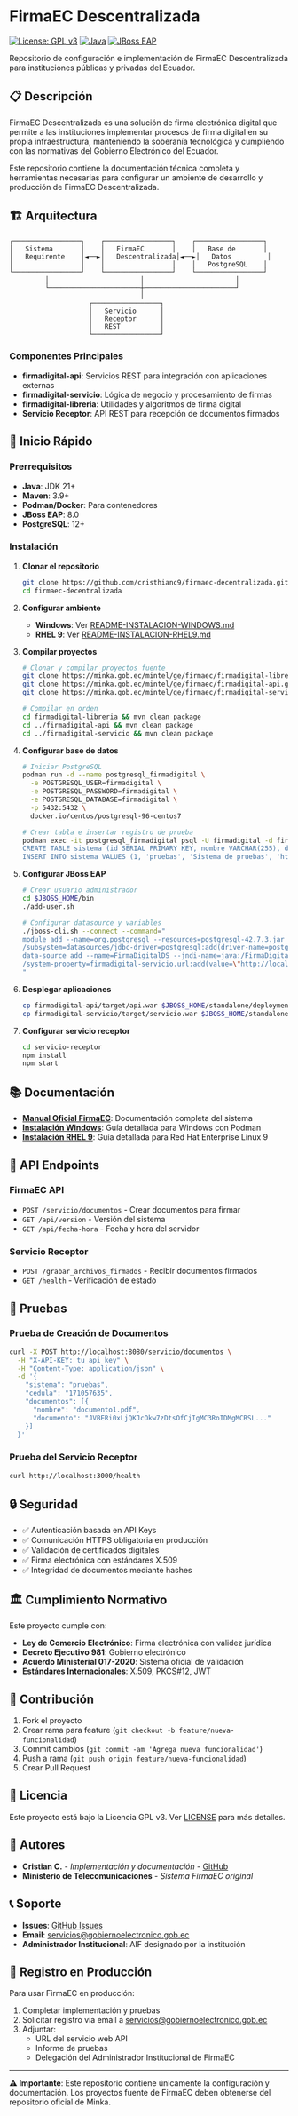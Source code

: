 # FirmaEC Descentralizada

[![License: GPL v3](https://img.shields.io/badge/License-GPLv3-blue.svg)](https://www.gnu.org/licenses/gpl-3.0)
[![Java](https://img.shields.io/badge/Java-21-orange)](https://openjdk.java.net/)
[![JBoss EAP](https://img.shields.io/badge/JBoss%20EAP-8.0-red)](https://www.redhat.com/en/technologies/jboss-middleware/application-platform)

Repositorio de configuración e implementación de FirmaEC Descentralizada para instituciones públicas y privadas del Ecuador.

## 📋 Descripción

FirmaEC Descentralizada es una solución de firma electrónica digital que permite a las instituciones implementar procesos de firma digital en su propia infraestructura, manteniendo la soberanía tecnológica y cumpliendo con las normativas del Gobierno Electrónico del Ecuador.

Este repositorio contiene la documentación técnica completa y herramientas necesarias para configurar un ambiente de desarrollo y producción de FirmaEC Descentralizada.

## 🏗️ Arquitectura

```
┌─────────────────┐    ┌─────────────────┐    ┌─────────────────┐
│   Sistema       │    │   FirmaEC       │    │   Base de       │
│   Requirente    │◄──►│   Descentralizada│◄──►│   Datos         │
│                 │    │                 │    │   PostgreSQL    │
└─────────────────┘    └─────────────────┘    └─────────────────┘
         │                       │                       │
         └───────────────────────┼───────────────────────┘
                                 │
                    ┌─────────────────┐
                    │   Servicio      │
                    │   Receptor      │
                    │   REST          │
                    └─────────────────┘
```

### Componentes Principales

- **firmadigital-api**: Servicios REST para integración con aplicaciones externas
- **firmadigital-servicio**: Lógica de negocio y procesamiento de firmas
- **firmadigital-libreria**: Utilidades y algoritmos de firma digital
- **Servicio Receptor**: API REST para recepción de documentos firmados

## 🚀 Inicio Rápido

### Prerrequisitos

- **Java**: JDK 21+
- **Maven**: 3.9+
- **Podman/Docker**: Para contenedores
- **JBoss EAP**: 8.0
- **PostgreSQL**: 12+

### Instalación

1. **Clonar el repositorio**
   ```bash
   git clone https://github.com/cristhianc9/firmaec-decentralizada.git
   cd firmaec-decentralizada
   ```

2. **Configurar ambiente**
   - **Windows**: Ver [README-INSTALACION-WINDOWS.md](README-INSTALACION-WINDOWS.md)
   - **RHEL 9**: Ver [README-INSTALACION-RHEL9.md](README-INSTALACION-RHEL9.md)

3. **Compilar proyectos**
   ```bash
   # Clonar y compilar proyectos fuente
   git clone https://minka.gob.ec/mintel/ge/firmaec/firmadigital-libreria.git
   git clone https://minka.gob.ec/mintel/ge/firmaec/firmadigital-api.git
   git clone https://minka.gob.ec/mintel/ge/firmaec/firmadigital-servicio.git

   # Compilar en orden
   cd firmadigital-libreria && mvn clean package
   cd ../firmadigital-api && mvn clean package
   cd ../firmadigital-servicio && mvn clean package
   ```

4. **Configurar base de datos**
   ```bash
   # Iniciar PostgreSQL
   podman run -d --name postgresql_firmadigital \
     -e POSTGRESQL_USER=firmadigital \
     -e POSTGRESQL_PASSWORD=firmadigital \
     -e POSTGRESQL_DATABASE=firmadigital \
     -p 5432:5432 \
     docker.io/centos/postgresql-96-centos7

   # Crear tabla e insertar registro de prueba
   podman exec -it postgresql_firmadigital psql -U firmadigital -d firmadigital -c "
   CREATE TABLE sistema (id SERIAL PRIMARY KEY, nombre VARCHAR(255), descripcion VARCHAR(255), url VARCHAR(255), apikey VARCHAR(255), apikeyrest VARCHAR(255));
   INSERT INTO sistema VALUES (1, 'pruebas', 'Sistema de pruebas', 'http://localhost/pruebas', 'hash_sha256_del_api_key', '');"
   ```

5. **Configurar JBoss EAP**
   ```bash
   # Crear usuario administrador
   cd $JBOSS_HOME/bin
   ./add-user.sh

   # Configurar datasource y variables
   ./jboss-cli.sh --connect --command="
   module add --name=org.postgresql --resources=postgresql-42.7.3.jar --dependencies=javax.api,javax.transaction.api
   /subsystem=datasources/jdbc-driver=postgresql:add(driver-name=postgresql,driver-module-name=org.postgresql,driver-xa-datasource-class-name=org.postgresql.xa.PGXADataSource)
   data-source add --name=FirmaDigitalDS --jndi-name=java:/FirmaDigitalDS --driver-name=postgresql --connection-url=jdbc:postgresql://localhost:5432/firmadigital --user-name=firmadigital --password=firmadigital
   /system-property=firmadigital-servicio.url:add(value=\"http://localhost:8080/servicio\")
   "
   ```

6. **Desplegar aplicaciones**
   ```bash
   cp firmadigital-api/target/api.war $JBOSS_HOME/standalone/deployments/
   cp firmadigital-servicio/target/servicio.war $JBOSS_HOME/standalone/deployments/
   ```

7. **Configurar servicio receptor**
   ```bash
   cd servicio-receptor
   npm install
   npm start
   ```

## 📚 Documentación

- **[Manual Oficial FirmaEC](Manual-de-Implementacion-FirmaEC-Institucional-Decentralizada-2.1.0.pdf)**: Documentación completa del sistema
- **[Instalación Windows](README-INSTALACION-WINDOWS.md)**: Guía detallada para Windows con Podman
- **[Instalación RHEL 9](README-INSTALACION-RHEL9.md)**: Guía detallada para Red Hat Enterprise Linux 9

## 🔧 API Endpoints

### FirmaEC API
- `POST /servicio/documentos` - Crear documentos para firmar
- `GET /api/version` - Versión del sistema
- `GET /api/fecha-hora` - Fecha y hora del servidor

### Servicio Receptor
- `POST /grabar_archivos_firmados` - Recibir documentos firmados
- `GET /health` - Verificación de estado

## 🧪 Pruebas

### Prueba de Creación de Documentos
```bash
curl -X POST http://localhost:8080/servicio/documentos \
  -H "X-API-KEY: tu_api_key" \
  -H "Content-Type: application/json" \
  -d '{
    "sistema": "pruebas",
    "cedula": "171057635",
    "documentos": [{
      "nombre": "documento1.pdf",
      "documento": "JVBERi0xLjQKJcOkw7zDtsOfCjIgMC3RoIDMgMCBSL..."
    }]
  }'
```

### Prueba del Servicio Receptor
```bash
curl http://localhost:3000/health
```

## 🔒 Seguridad

- ✅ Autenticación basada en API Keys
- ✅ Comunicación HTTPS obligatoria en producción
- ✅ Validación de certificados digitales
- ✅ Firma electrónica con estándares X.509
- ✅ Integridad de documentos mediante hashes

## 🏛️ Cumplimiento Normativo

Este proyecto cumple con:

- **Ley de Comercio Electrónico**: Firma electrónica con validez jurídica
- **Decreto Ejecutivo 981**: Gobierno electrónico
- **Acuerdo Ministerial 017-2020**: Sistema oficial de validación
- **Estándares Internacionales**: X.509, PKCS#12, JWT

## 🤝 Contribución

1. Fork el proyecto
2. Crear rama para feature (`git checkout -b feature/nueva-funcionalidad`)
3. Commit cambios (`git commit -am 'Agrega nueva funcionalidad'`)
4. Push a rama (`git push origin feature/nueva-funcionalidad`)
5. Crear Pull Request

## 📄 Licencia

Este proyecto está bajo la Licencia GPL v3. Ver [LICENSE](LICENSE) para más detalles.

## 👥 Autores

- **Cristian C.** - *Implementación y documentación* - [GitHub](https://github.com/cristhianc9)
- **Ministerio de Telecomunicaciones** - *Sistema FirmaEC original*

## 📞 Soporte

- **Issues**: [GitHub Issues](https://github.com/cristhianc9/firmaec-decentralizada/issues)
- **Email**: servicios@gobiernoelectronico.gob.ec
- **Administrador Institucional**: AIF designado por la institución

## 🔄 Registro en Producción

Para usar FirmaEC en producción:

1. Completar implementación y pruebas
2. Solicitar registro vía email a servicios@gobiernoelectronico.gob.ec
3. Adjuntar:
   - URL del servicio web API
   - Informe de pruebas
   - Delegación del Administrador Institucional de FirmaEC

---

**⚠️ Importante**: Este repositorio contiene únicamente la configuración y documentación. Los proyectos fuente de FirmaEC deben obtenerse del repositorio oficial de Minka.